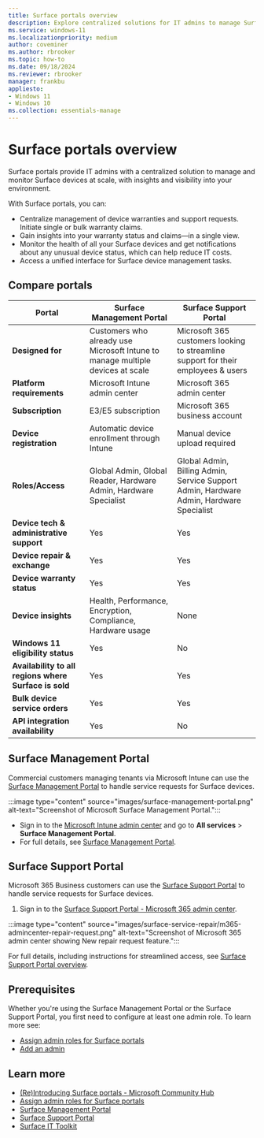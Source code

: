 ```yaml
---
title: Surface portals overview  
description: Explore centralized solutions for IT admins to manage Surface devices at scale. Learn about the Surface Management Portal and Surface Support Portal, designed for efficient device monitoring, warranty management, and support requests.  
ms.service: windows-11  
ms.localizationpriority: medium  
author: coveminer  
ms.author: rbrooker  
ms.topic: how-to  
ms.date: 09/18/2024  
ms.reviewer: rbrooker  
manager: frankbu  
appliesto:  
- Windows 11  
- Windows 10  
ms.collection: essentials-manage  
---
```


# Surface portals overview

Surface portals provide IT admins with a centralized solution to manage and monitor Surface devices at scale, with insights and visibility into your environment.

With Surface portals, you can:

- Centralize management of device warranties and support requests. Initiate single or bulk warranty claims.
- Gain insights into your warranty status and claims—in a single view.
- Monitor the health of all your Surface devices and get notifications about any unusual device status, which can help reduce IT costs.
- Access a unified interface for Surface device management tasks.

## Compare portals

| Portal                             | Surface Management Portal                                              | Surface Support Portal                                              |
|------------------------------------|------------------------------------------------------------------------|---------------------------------------------------------------------|
| **Designed for**                   | Customers who already use Microsoft Intune to manage multiple devices at scale | Microsoft 365 customers looking to streamline support for their employees & users |
| **Platform requirements**          | Microsoft Intune admin center                                          | Microsoft 365 admin center                                          |
| **Subscription**                   | E3/E5 subscription                                                     | Microsoft 365 business account                           |
| **Device registration**            | Automatic device enrollment through Intune                              | Manual device upload required             |
| **Roles/Access**                   | Global Admin, Global Reader, Hardware Admin, Hardware Specialist       | Global Admin, Billing Admin, Service Support Admin, Hardware Admin, Hardware Specialist |
| **Device tech & administrative support** | Yes                                                                 | Yes                                                                 |
| **Device repair & exchange**       | Yes                                                                    | Yes                                                                 |
| **Device warranty status**         | Yes                                                                    | Yes                                                                 |
| **Device insights**                | Health, Performance, Encryption, Compliance, Hardware usage            | None                                                                |
| **Windows 11 eligibility status**  | Yes                                                                    | No                                                                  |
| **Availability to all regions where Surface is sold** | Yes                                                 | Yes                                                                 |
| **Bulk device service orders**     | Yes                                                                    | Yes                                                                 |
| **API integration availability**   | Yes                                                                    | No                                                                  |

## Surface Management Portal

Commercial customers managing tenants via Microsoft Intune can use the [Surface Management Portal](surface-management-portal.md) to handle service requests for Surface devices.

:::image type="content" source="images/surface-management-portal.png" alt-text="Screenshot of Microsoft Surface Management Portal.":::

- Sign in to the [Microsoft Intune admin center](https://go.microsoft.com/fwlink/?linkid=2109431) and go to **All services** > **Surface Management Portal**.
- For full details, see [Surface Management Portal](surface-management-portal.md).

## Surface Support Portal

Microsoft 365 Business customers can use the [Surface Support Portal](surface-support-portal.md) to handle service requests for Surface devices.

1. Sign in to the [Surface Support Portal - Microsoft 365 admin center](https://admin.microsoft.com/AdminPortal#/support/microsoftsurfacesupport).

:::image type="content" source="images/surface-service-repair/m365-admincenter-repair-request.png" alt-text="Screenshot of Microsoft 365 admin center showing New repair request feature.":::

For full details, including instructions for streamlined access, see [Surface Support Portal overview](surface-support-portal.md).

## Prerequisites

Whether you're using the Surface Management Portal or the Surface Support Portal, you first need to configure at least one admin role. To learn more see: 

- [Assign admin roles for Surface portals](surface-portal-admin-roles.md)
- [Add an admin](/microsoft-365/admin/add-users/assign-admin-roles#steps-add-an-admin)

## Learn more

- [(Re)Introducing Surface portals - Microsoft Community Hub](https://techcommunity.microsoft.com/t5/surface-it-pro-blog/re-introducing-the-surface-management-and-support-suite/ba-p/4109526)
- [Assign admin roles for Surface portals](surface-portal-admin-roles.md)
- [Surface Management Portal](surface-management-portal.md)
- [Surface Support Portal](surface-support-portal.md)
- [Surface IT Toolkit](surface-it-toolkit.md)
